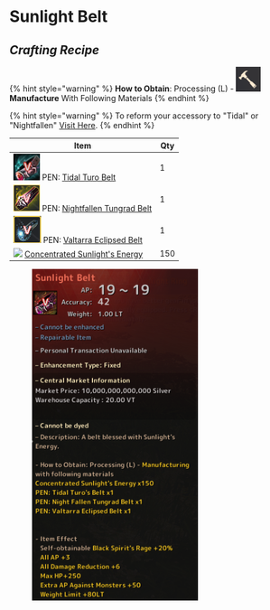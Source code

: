 # Sunlight Belt

## _Crafting Recipe_

{% hint style="warning" %}
**How to Obtain**: Processing (L) - <img src="../../../.gitbook/assets/QQ截图20221109033029.png" alt="" data-size="line"> **Manufacture** With Following Materials
{% endhint %}

{% hint style="warning" %}
To reform your accessory to "Tidal" or "Nightfallen" [Visit Here](../../custom-tools-recipes/accessory-reform-item.md).
{% endhint %}

| Item                                                                                                                              | Qty |
| --------------------------------------------------------------------------------------------------------------------------------- | --- |
| ![](../../../.gitbook/assets/QQ截图20221109045240.png) PEN: [Tidal Turo Belt](https://bdocodex.com/us/item/12268/#5)                | 1   |
| ![](../../../.gitbook/assets/图片5.png) PEN: [Nightfallen Tungrad Belt](https://bdocodex.com/us/item/12272/#5)                      | 1   |
| ![](../../../.gitbook/assets/图片6.png) PEN: [Valtarra Eclipsed Belt](https://bdocodex.com/us/item/12236/#5)                        | 1   |
| ![](../../../.gitbook/assets/CONC\_SUNLIGHT\_ENERGY\_copy.png) [Concentrated Sunlight's Energy](concentrated-sunlights-energy.md) | 150 |

<figure><img src="../../../.gitbook/assets/image (12).png" alt=""><figcaption></figcaption></figure>

